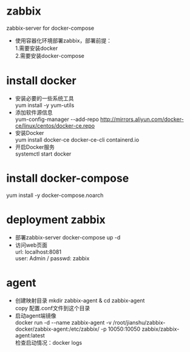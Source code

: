 # zabbix
zabbix-server for docker-compose  

* 使用容器化环境部署zabbix，部署前提：  
1.需要安装docker  
2.需要安装docker-compose  
# install docker  
* 安装必要的一些系统工具  
  yum install -y yum-utils  
* 添加软件源信息  
  yum-config-manager --add-repo http://mirrors.aliyun.com/docker-ce/linux/centos/docker-ce.repo  
* 安装Docker  
  yum install docker-ce docker-ce-cli containerd.io  
* 开启Docker服务  
  systemctl start docker  
# install docker-compose  
  yum install -y docker-compose.noarch  
# deployment zabbix  
* 部署zabbix-server
  docker-compose up -d  
* 访问web页面  
  url: localhost:8081  
  user: Admin / passwd: zabbix  
# agent  
* 创建映射目录
  mkdir zabbix-agent & cd zabbix-agent  
  copy 配置.conf文件到这个目录  
* 启动agent端镜像  
  docker run -d --name zabbix-agent  -v /root/jianshu/zabbix-docker/zabbix-agent:/etc/zabbix/ -p 10050:10050 zabbix/zabbix-agent:latest  
  检查启动情况：docker logs  
